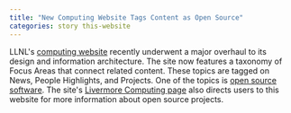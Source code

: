 ```yaml
---
title: "New Computing Website Tags Content as Open Source"
categories: story this-website
---
```


LLNL's [computing website](https://computing.llnl.gov) recently underwent a major overhaul to its design and information architecture. The site now features a taxonomy of Focus Areas that connect related content. These topics are tagged on News, People Highlights, and Projects. One of the topics is [open source software](https://computing.llnl.gov/topic/open-source-software). The site's [Livermore Computing page](https://computing.llnl.gov/livermore-computing) also directs users to this website for more information about open source projects.
